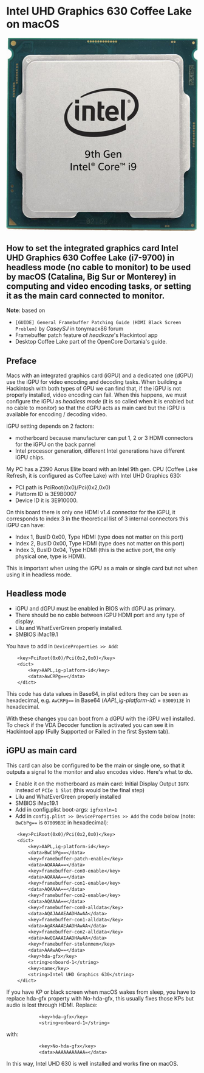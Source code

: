 # Intel UHD Graphics 630 Coffee Lake on macOS

![Intel 630](i9.jpg?raw=true)

## How to set the integrated graphics card Intel UHD Graphics 630 Coffee Lake (i7-9700) in headless mode (no cable to monitor) to be used by macOS (Catalina, Big Sur or Monterey) in computing and video encoding tasks, or setting it as the main card connected to monitor.

**Note**: based on

- `[GUIDE] General Framebuffer Patching Guide (HDMI Black Screen Problem)` by _CaseySJ_ in tonymacx86 forum
- Framebuffer patch feature of _headkaze_'s Hackintool app
- Desktop Coffee Lake part of the OpenCore Dortania's guide.

## Preface

Macs with an integrated graphics card (iGPU) and a dedicated one (dGPU) use the iGPU for video encoding and decoding tasks. When building a Hackintosh with both types of GPU we can find that, if the iGPU is not properly installed, video encoding can fail. When this happens, we must configure the iGPU as _headless mode_ (it is so called when it is enabled but no cable to monitor) so that the dGPU acts as main card but the iGPU is available for encoding / decoding video.

iGPU setting depends on 2 factors:

- motherboard because manufacturer can put 1, 2 or 3 HDMI connectors for the iGPU on the back pannel
- Intel processor generation, different Intel generations have different iGPU chips.

My PC has a Z390 Aorus Elite board with an Intel 9th gen. CPU (Coffee Lake Refresh, it is configured as Coffee Lake) with Intel UHD Graphics 630:

- PCI path is PciRoot(0x0)/Pci(0x2,0x0)
- Plattorm ID is 3E9B0007
- Device ID it is 3E910000.

On this board there is only one HDMI v1.4 connector for the iGPU, it corresponds to index 3 in the theoretical list of 3 internal connectors this iGPU can have:

- Index 1, BusID 0x00, Type HDMI (type does not matter on this port)
- Index 2, BusID 0x00, Type HDMI (type does not matter on this port)
- Index 3, BusID 0x04, Type HDMI (this is the active port, the only physical one, type is HDMI).

This is important when using the iGPU as a main or single card but not when using it in headless mode.

## Headless mode

- iGPU and dGPU must be enabled in BIOS with dGPU as primary.
- There should be no cable between iGPU HDMI port and any type of display.
- Lilu and WhatEverGreen properly installed.
- SMBIOS iMac19.1

You have to add in `DeviceProperties >> Add`:

```
	<key>PciRoot(0x0)/Pci(0x2,0x0)</key>
	<dict>
		<key>AAPL,ig-platform-id</key>
		<data>AwCRPg==</data>
	</dict>
```

This code has data values in Base64, in plist editors they can be seen as hexadecimal, e.g. `AwCRPg==` in Base64 (_AAPL,ig-platform-id_) = `0300913E` in hexadecimal.

With these changes you can boot from a dGPU with the iGPU well installed. To check if the VDA Decoder function is activated you can see it in Hackintool app (Fully Supported or Failed in the first System tab).

## iGPU as main card

This card can also be configured to be the main or single one, so that it outputs a signal to the monitor and also encodes video. Here's what to do.

- Enable it on the motherboard as main card: Initial Display Output `IGFX` instead of `PCIe 1 Slot` (this would be the final step)
- Lilu and WhatEverGreen properly installed
- SMBIOS iMac19.1
- Add in config.plist boot-args: `igfxonln=1`
- Add in `config.plist >> DeviceProperties >> Add` the code below (note: `BwCbPg==` is `07009B3E` in hexadecimal):

```
	<key>PciRoot(0x0)/Pci(0x2,0x0)</key>
	<dict>
		<key>AAPL,ig-platform-id</key>
		<data>BwCbPg==</data>
		<key>framebuffer-patch-enable</key>
		<data>AQAAAA==</data>
		<key>framebuffer-con0-enable</key>
		<data>AQAAAA==</data>
		<key>framebuffer-con1-enable</key>
		<data>AQAAAA==</data>
		<key>framebuffer-con2-enable</key>
		<data>AQAAAA==</data>
		<key>framebuffer-con0-alldata</key>
		<data>AQAJAAAEAADHAwAA</data>
		<key>framebuffer-con1-alldata</key>
		<data>AgAKAAAEAADHAwAA</data>
		<key>framebuffer-con2-alldata</key>
		<data>AwQIAAAIAADHAwAA</data>
		<key>framebuffer-stolenmem</key>
		<data>AAAwAQ==</data>
		<key>hda-gfx</key>
		<string>onboard-1</string>
		<key>name</key>
		<string>Intel UHD Graphics 630</string>
	</dict>
```
If you have KP or black screen when macOS wakes from sleep, you have to replace hda-gfx property with No-hda-gfx, this usually fixes those KPs but audio is lost through HDMI. Replace:

```
	    	<key>hda-gfx</key>
	    	<string>onboard-1</string>
```

with:

```
	    	<key>No-hda-gfx</key>
	    	<data>AAAAAAAAAAA=</data>
```

In this way, Intel UHD 630 is well installed and works fine on macOS.
